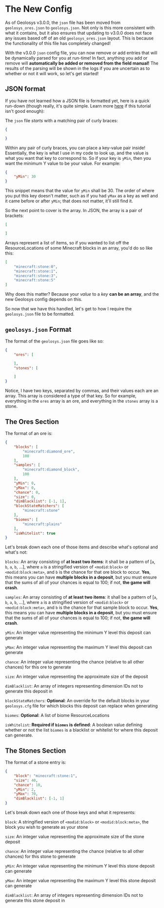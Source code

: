 # The New Config

As of Geolosys v3.0.0, the `json` file has been moved from `geolosys_ores.json` to `geolosys.json`. Not only is this more consistent with what it contains, but it also ensures that updating to v3.0.0 does not face any issues based off of an old `geolosys_ores.json` layout. This is because the functionality of this file has completely changed!

With the v3.0.0 `json` config file, you can now remove or add entries that will be dynamically parsed for you at run-time! In fact, anything you add or remove will **automatically be added or removed from the field manual!** The results of the parsing will be shown in the logs if you are uncertain as to whether or not it will work, so let's get started!

## JSON format

If you have not learned how a JSON file is formatted yet, here is a quick run-down (though really, it's quite simple. Learn more [here](https://www.digitalocean.com/community/tutorials/an-introduction-to-json) if this tutorial isn't good enough):

The `json` file *starts* with a matching pair of curly braces:

```json
{

}
```

Within any pair of curly braces, you can place a key-value pair inside! Essentially, the key is what I use in my code to look up, and the value is what you want that key to correspond to. So if your key is `yMin`, then you want the minimum Y value to be your value. For example:

```json
{
    "yMin": 30
}
```

This snippet means that the value for `yMin` shall be 30. The order of where you put this key doesn't matter, such as if you had `yMax` as a key as well and it came before or after `yMin`; that does not matter, it'll still find it.

So the next point to cover is the array. In JSON, the array is a pair of brackets:

```json
[

]
```

Arrays represent a list of items, so if you wanted to list off the ResourceLocations of some Minecraft blocks in an array, you'd do so like this:

```json
[
    "minecraft:stone:0",
    "minecraft:stone:1",
    "minecraft:stone:3",
    "minecraft:stone:5"
]
```

Why does this matter? Because your *value* to a *key* **can be an array**, and the new Geolosys config depends on this.

So now that we have this handled, let's get to how I require the `geolosys.json` file to be formatted.

## `geolosys.json` Format

The format of the `geolosys.json` file goes like so:

```json
{
    "ores": [

    ],
    "stones": [

    ]
}
```

Notice, I have two keys, separated by commas, and their values each are an array. This array is considered a type of that key. So for example, everything in the `ores` array is an ore, and everything in the `stones` array is a stone. 

## The Ores Section

The format of an ore is:

```json
{
    "blocks": [
        "minecraft:diamond_ore",
        100
    ],
    "samples": [
        "minecraft:diamond_block",
        100
    ],
    "yMin": 0,
    "yMax": 0,
    "chance": 0,
    "size": 0,
    "dimBlacklist": [-1, 1],
    "blockStateMatchers": [
        "minecraft:stone"
    ],
    "biomes": [
        "minecraft:plains"
    ],
    "isWhitelist": true
}
```

Let's break down each one of those items and describe what's optional and what's not:

`blocks`: An array consisting of **at least two items**: it shall be a pattern of [`a`, `b`, `a`, `b`, ...], where `a` is a stringified version of `<modid:block>` or `<modid:block:meta>`, and `b` is the chance for that ore block to occur. **Yes**, this means you can have **multiple blocks in a deposit**, but you must ensure that the sums of all of your chances is equal to 100; if not, **the game will crash**.

`samples`: An array consisting of **at least two items**: it shall be a pattern of [`a`, `b`, `a`, `b`, ...], where `a` is a stringified version of `<modid:block>` or `<modid:block:meta>`, and `b` is the chance for that sample block to occur. **Yes**, this means you can have **multiple blocks in a deposit**, but you must ensure that the sums of all of your chances is equal to 100; if not, **the game will crash**.

`yMin`: An integer value representing the minimum Y level this deposit can generate

`yMax`: An integer value representing the maximum Y level this deposit can generate

`chance`: An integer value representing the chance (relative to all other chances) for this ore to generate

`size`: An integer value representing the approximate size of the deposit

`dimBlacklist`: An array of integers representing dimension IDs not to generate this deposit in

`blockStateMatchers`: **Optional**: An override for the default blocks in your `geolosys.cfg` file for which blocks this deposit can replace when generating

`biomes`: **Optional**: A list of biome ResourceLocations

`isWhitelist`: **Required if `biomes` is defined**: A boolean value defining whether or not the list `biomes` is a blacklist or whitelist for where this deposit can generate.

## The Stones Section

The format of a stone entry is:

```json
{
    "block": "minecraft:stone:1",
    "size": 40,
    "chance": 10,
    "yMin": 2,
    "yMax": 70,
    "dimBlacklist": [-1, 1]
}
```

Let's break down each one of those keys and what it represents:

`block`: A stringified version of `<modid:block>` or `<modid:block:meta>`, the block you wish to generate as your stone

`size`: An integer value representing the approximate size of the stone deposit

`chance`: An integer value representing the chance (relative to all other chances) for this stone to generate

`yMin`: An integer value representing the minimum Y level this stone deposit can generate

`yMax`: An integer value representing the maximum Y level this stone deposit can generate

`dimBlacklist`: An array of integers representing dimension IDs not to generate this stone deposit in
